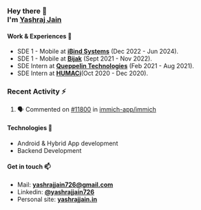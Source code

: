 <h3>
  Hey there 👋<br>
  I'm
  <a href="https://yashrajjain.in/">
   Yashraj Jain
  </a>
</h3>

#### Work & Experiences 🔭
- SDE 1 - Mobile at **[iBind Systems](https://ibindsystems.io/)** (Dec 2022 - Jun 2024).
- SDE 1 - Mobile at **[Bijak](https://www.bijak.in/)** (Sept 2021 - Nov 2022).
- SDE Intern at **[Queppelin Technologies](https://www.queppelin.com/)** (Feb 2021 - Aug 2021).
- SDE Intern at **[HUMACi](https://aiplatform.humaci.com/aiprogram)**(Oct 2020 - Dec 2020).

### Recent Activity :zap:
<!--START_SECTION:activity-->
1. 🗣 Commented on [#11800](https://github.com/immich-app/immich/issues/11800#issuecomment-2398984762) in [immich-app/immich](https://github.com/immich-app/immich)
<!--END_SECTION:activity-->



#### Technologies 💬
- Android & Hybrid App development
- Backend Development

#### Get in touch 📫
- Mail: **yashrajjain726@gmail.com**
- Linkedin: **[@yashrajjain726](https://www.linkedin.com/in/yashrajjain726/)**
- Personal site: **[yashrajjain.in](https://yashrajjain.in/)**



